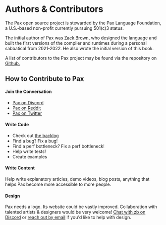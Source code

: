 # Authors & Contributors

The Pax open source project is stewarded by the Pax Language Foundation, a U.S.-based non-profit currently <!--[welcoming members](googleform?) and -->pursuing 501(c)3 status.

The initial author of Pax was [Zack Brown](https://www.twitter.com/zackaboo), who designed the language and built the first versions of the compiler and runtimes during a personal sabbatical from 2021-2022.  He also wrote the initial version of this book.

A list of contributors to the Pax project may be found via the repository on [Github.](https://www.github.com/pax-lang/pax-lang/)

## How to Contribute to Pax

#### Join the Conversation 

 - [Pax on Discord](https://discord.gg/5zXsskAzRB)
 - [Pax on Reddit](https://www.reddit.com/r/paxlang)
 - [Pax on Twitter](https://www.twitter.com/pax_lang)

<!-- #### Sponsor
Funds received will help cover administrative, service, and development costs. Until Pax achieves 501(c)3 status, sponsorships are NOT tax deductible.  TODO: add link to donations page -->

#### Write Code
 - Check out [the backlog](https://www.github.com/pax-lang/pax-lang/blob/master/TODO.md)
 - Find a bug? Fix a bug!
 - Find a perf bottleneck? Fix a perf bottleneck!
 - Help write tests!
 - Create examples

#### Write Content
Help write explanatory articles, demo videos, blog posts, anything that helps Pax become more accessible to more people.

#### Design
Pax needs a logo.  Its website could be vastly improved.  Collaboration with talented artists & designers would be very welcome!  [Chat with zb on Discord](https://discord.gg/5zXsskAzRB) or [reach out by email](mailto:zack@pax-lang.org) if you'd like to help with design.




